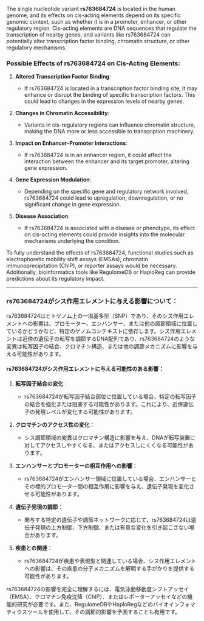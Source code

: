 The single nucleotide variant **rs763684724** is located in the human genome, and its effects on cis-acting elements depend on its specific genomic context, such as whether it is in a promoter, enhancer, or other regulatory region. Cis-acting elements are DNA sequences that regulate the transcription of nearby genes, and variants like rs763684724 can potentially alter transcription factor binding, chromatin structure, or other regulatory mechanisms.

### Possible Effects of rs763684724 on Cis-Acting Elements:
1. **Altered Transcription Factor Binding**:
   - If rs763684724 is located in a transcription factor binding site, it may enhance or disrupt the binding of specific transcription factors. This could lead to changes in the expression levels of nearby genes.

2. **Changes in Chromatin Accessibility**:
   - Variants in cis-regulatory regions can influence chromatin structure, making the DNA more or less accessible to transcription machinery.

3. **Impact on Enhancer-Promoter Interactions**:
   - If rs763684724 is in an enhancer region, it could affect the interaction between the enhancer and its target promoter, altering gene expression.

4. **Gene Expression Modulation**:
   - Depending on the specific gene and regulatory network involved, rs763684724 could lead to upregulation, downregulation, or no significant change in gene expression.

5. **Disease Association**:
   - If rs763684724 is associated with a disease or phenotype, its effect on cis-acting elements could provide insights into the molecular mechanisms underlying the condition.

To fully understand the effects of rs763684724, functional studies such as electrophoretic mobility shift assays (EMSAs), chromatin immunoprecipitation (ChIP), or reporter assays would be necessary. Additionally, bioinformatics tools like RegulomeDB or HaploReg can provide predictions about its regulatory impact.

---

### rs763684724がシス作用エレメントに与える影響について：
rs763684724はヒトゲノム上の一塩基多型（SNP）であり、そのシス作用エレメントへの影響は、プロモーター、エンハンサー、または他の調節領域に位置しているかどうかなど、特定のゲノムコンテキストに依存します。シス作用エレメントは近傍の遺伝子の転写を調節するDNA配列であり、rs763684724のような変異は転写因子の結合、クロマチン構造、または他の調節メカニズムに影響を与える可能性があります。

#### rs763684724がシス作用エレメントに与える可能性のある影響：
1. **転写因子結合の変化**：
   - rs763684724が転写因子結合部位に位置している場合、特定の転写因子の結合を強化または阻害する可能性があります。これにより、近傍遺伝子の発現レベルが変化する可能性があります。

2. **クロマチンのアクセス性の変化**：
   - シス調節領域の変異はクロマチン構造に影響を与え、DNAが転写装置に対してアクセスしやすくなる、またはアクセスしにくくなる可能性があります。

3. **エンハンサーとプロモーターの相互作用への影響**：
   - rs763684724がエンハンサー領域に位置している場合、エンハンサーとその標的プロモーター間の相互作用に影響を与え、遺伝子発現を変化させる可能性があります。

4. **遺伝子発現の調節**：
   - 関与する特定の遺伝子や調節ネットワークに応じて、rs763684724は遺伝子発現の上方制御、下方制御、または有意な変化を引き起こさない場合があります。

5. **疾患との関連**：
   - rs763684724が疾患や表現型と関連している場合、シス作用エレメントへの影響は、その疾患の分子メカニズムを解明する手がかりを提供する可能性があります。

rs763684724の影響を完全に理解するには、電気泳動移動度シフトアッセイ（EMSA）、クロマチン免疫沈降（ChIP）、またはレポーターアッセイなどの機能的研究が必要です。また、RegulomeDBやHaploRegなどのバイオインフォマティクスツールを使用して、その調節的影響を予測することも有用です。